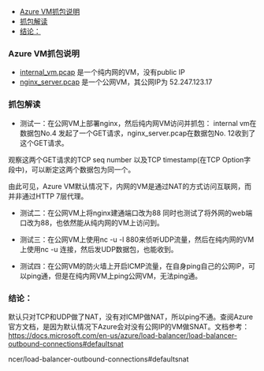 
- [Azure VM抓包说明](#azure-vm抓包说明)
- [抓包解读](#抓包解读)
- [结论：](#结论)
### Azure VM抓包说明
* [internal_vm.pcap](internal_vm.pcap) 是一个纯内网的VM，没有public IP
* [nginx_server.pcap](nginx_server.pcap) 是一个公网VM，其公网IP为 52.247.123.17

### 抓包解读

* 测试一：在公网VM上部署nginx，然后纯内网VM访问并抓包：
internal vm在数据包No.4 发起了一个GET请求，nginx_server.pcap在数据包No. 12收到了这个GET请求。

观察这两个GET请求的TCP seq number 以及TCP timestamp(在TCP Option字段中)，可以断定这两个数据包为同一个。

由此可见，Azure VM默认情况下，内网的VM是通过NAT的方式访问互联网，而并非通过HTTP 7层代理。

* 测试二：在公网VM上将nginx建通端口改为88
同时也测试了将外网的web端口改为88，也依然能从纯内网的VM上访问到。

* 测试三：在公网VM上使用nc -u -l 880来侦听UDP流量，然后在纯内网的VM上使用nc -u 连接，然后发UDP数据包，也能收到。

* 测试四：在公网VM的防火墙上开启ICMP流量，在自身ping自己的公网IP，可以ping通，但是在纯内网VM上ping公网VM，无法ping通。

### 结论：
默认只对TCP和UDP做了NAT，没有对ICMP做NAT，所以ping不通。查阅Azure官方文档，是因为默认情况下Azure会对没有公网IP的VM做SNAT。文档参考：
https://docs.microsoft.com/en-us/azure/load-balancer/load-balancer-outbound-connections#defaultsnat


ncer/load-balancer-outbound-connections#defaultsnat


